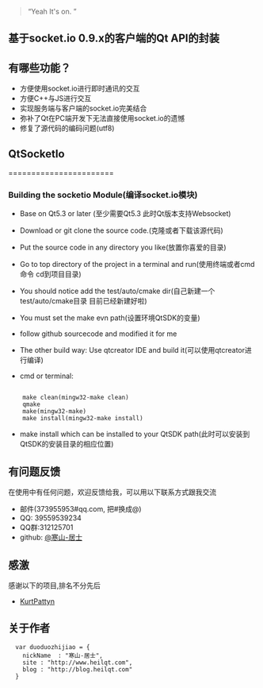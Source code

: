 
> “Yeah It's on. ”

## 基于socket.io 0.9.x的客户端的Qt API的封装

## 有哪些功能？

* 方便使用socket.io进行即时通讯的交互
* 方便C++与JS进行交互
* 实现服务端与客户端的socket.io完美结合
* 弥补了Qt在PC端开发下无法直接使用socket.io的遗憾
* 修复了源代码的编码问题(utf8)

## QtSocketIo

 =======================

 ### Building the socketio Module(编译socket.io模块)

 * Base on Qt5.3 or later (至少需要Qt5.3 此时Qt版本支持Websocket)

 * Download or git clone the source code.(克隆或者下载该源代码)

 * Put the source code in any directory you like(放置你喜爱的目录)

 * Go to top directory of the project in a terminal and run(使用终端或者cmd命令 cd到项目目录)

 * You should notice add the test/auto/cmake dir(自己新建一个test/auto/cmake目录 目前已经新建好啦)

 * You must set the make evn path(设置环境QtSDK的变量)

 * follow github sourcecode and modified it for me

 * The other build way: Use qtcreator IDE and build it(可以使用qtcreator进行编译)

 *  cmd or terminal:

 ```

     make clean(mingw32-make clean)
     qmake
     make(mingw32-make)
     make install(mingw32-make install)

 ```
 * make install which can be installed to your QtSDK path(此时可以安装到QtSDK的安装目录的相应位置)

## 有问题反馈
在使用中有任何问题，欢迎反馈给我，可以用以下联系方式跟我交流

* 邮件(373955953#qq.com, 把#换成@)
* QQ: 39559539234
* QQ群:312125701
* github: [@寒山-居士](https://github.com/toby20130333)

## 感激
感谢以下的项目,排名不分先后

* [KurtPattyn](https://github.com/KurtPattyn/QtSocketIo)

## 关于作者

```
  var duoduozhijiao = {
    nickName  : "寒山-居士",
    site : "http://www.heilqt.com",
    blog : "http://blog.heilqt.com"
  }

```